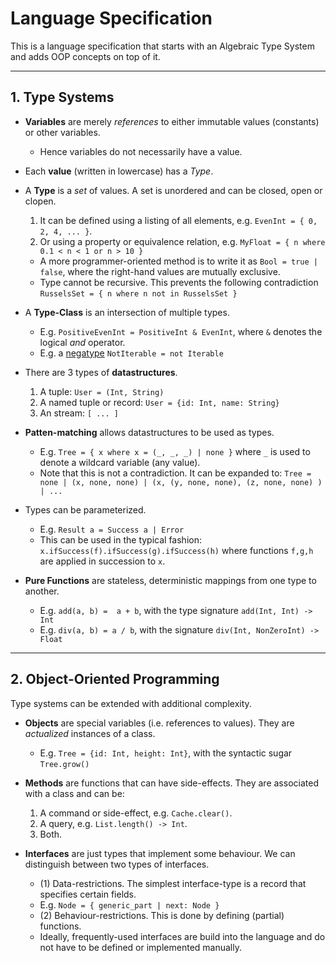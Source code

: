 # Language Specification

This is a language specification that starts with an Algebraic Type System and adds OOP concepts on top of it.

<hr>

## 1. Type Systems

* **Variables** are merely _references_ to either immutable values (constants) or other variables.
	- Hence variables do not necessarily have a value.

* Each **value** (written in lowercase) has a _Type_.

* A **Type** is a _set_ of values. A set is unordered and can be closed, open or clopen.
	1. It can be defined using a listing of all elements, e.g. `EvenInt = { 0, 2, 4, ... }`.
	2. Or using a property or equivalence relation, e.g. `MyFloat = { n where 0.1 < n < 1 or n > 10 }`
	- A more programmer-oriented method is to write it as `Bool = true | false`, where the right-hand values are mutually exclusive.
	- Type cannot be recursive. This prevents the following contradiction `RusselsSet = { n where n not in RusselsSet }`

* A **Type-Class** is an intersection of multiple types.
	- E.g. `PositiveEvenInt = PositiveInt & EvenInt`, where `&` denotes the logical _and_ operator.
	- E.g. a [negatype](https://www.hillelwayne.com/negatypes/) `NotIterable = not Iterable`
	
*  There are 3 types of **datastructures**.
	1. A tuple:  `User = (Int, String)`
	2. A named tuple or record: `User = {id: Int, name: String}`
	3. An stream: `[ ... ]`

* **Patten-matching** allows datastructures to be used as types.
	- E.g. `Tree = { x where x = (_, _, _) | none }` where `_` is used to denote a wildcard variable (any value).
	- Note that this is not a contradiction. It can be expanded to: `Tree = none | (x, none, none) | (x, (y, none, none), (z, none, none) ) | ...`

* Types can be parameterized.
	- E.g. `Result a = Success a | Error`
	- This can be used in the typical fashion: 
	`x.ifSuccess(f).ifSuccess(g).ifSuccess(h)` where functions `f,g,h` are applied in succession to `x`.

* **Pure Functions** are stateless, deterministic mappings from one type to another.
	- E.g. `add(a, b) =  a + b`, with the type signature `add(Int, Int) -> Int`
	- E.g. `div(a, b) = a / b`, with the signature `div(Int, NonZeroInt) -> Float`

<hr>

## 2. Object-Oriented Programming

Type systems can be extended with additional complexity.

* **Objects** are special variables (i.e. references to values). They are _actualized_ instances of a class.
	- E.g. `Tree = {id: Int, height: Int}`, with the syntactic sugar `Tree.grow()`

* **Methods** are functions that can have side-effects. They are associated with a class and can be:
	1. A command or side-effect, e.g. `Cache.clear()`.
	2. A query, e.g. `List.length() -> Int`.
	3. Both.


* **Interfaces** are just types that implement some behaviour. We can distinguish between two types of interfaces.
	- (1) Data-restrictions. The simplest interface-type is a record that specifies certain fields. 
	- E.g. `Node = { generic_part | next: Node }`
	- (2) Behaviour-restrictions. This is done by defining (partial) functions.
	- Ideally, frequently-used interfaces are build into the language and do not have to be defined or implemented manually.

